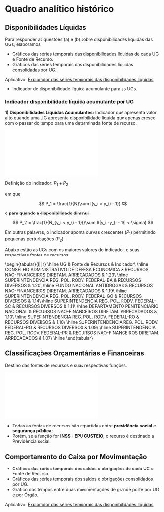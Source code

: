 # Quadro analítico histórico 




## Disponibilidades Líquidas

Para responder as questões (a) e (b) sobre disponibilidades líquidas das UGs, elaboramos:

- Gráficos das séries temporais das disponibilidades líquidas de cada UG e Fonte de Recurso.
- Gráficos das séries temporais das disponibilidades líquidas consolidadas por UG.

Aplicativo: [Explorador das séries temporais das disponibilidades líquidas](https://rseis.shinyapps.io/explorador_disponibilidades_liquidas)

- Indicador de disponibilidade líquida acumulante para as UGs.

### Indicador disponibilidade líquida acumulante por UG

**1) Disponibilidades Líquidas Acumulantes:** Indicador que apresenta valor alto quando uma UG apresenta disponibilidade líquida que apenas cresce com o passar do tempo para uma determinada fonte de recurso.

![(\#fig:unnamed-chunk-2)Disponibilidade líquida por fonte de recursos do CONSELHO ADMINISTRATIVO DE DEFESA ECONÔMICA. A fonte RECURSOS NÃO-FINANCEIROS DIRETAMENTE ARRECADADOS (linha verde) é um exemplo de disponibilidade líquida acumulante.](03-quadro-historico_files/figure-latex/unnamed-chunk-2-1.pdf) 

Definição do indicador: $P_1 + P_2$

em que 

$$
P_1 = \frac{1}{N}\sum I(y_i > y_{i - 1})
$$

e **para quando a disponibilidade diminui**

$$
P_2 = \frac{1}{N_{y_i < y_{i - 1}}}\sum I(|y_i -y_{i - 1}| < \sigma)
$$

Em outras palavras, o indicador aponta curvas crescentes ($P_1$) permitindo pequenas perturbações ($P_2$).

Abaixo estão as UGs com os maiores valores do indicador, e suas respectivas fontes de recursos:


\begin{tabular}{l|l|r}
\hline
UG & Fonte de Recursos & Indicador\\
\hline
CONSELHO ADMINISTRATIVO DE DEFESA ECONOMICA & RECURSOS NAO-FINANCEIROS DIRETAM. ARRECADADOS & 1.23\\
\hline
SUPERINTENDENCIA REG. POL. RODV. FEDERAL-BA & RECURSOS DIVERSOS & 1.20\\
\hline
FUNDO NACIONAL ANTIDROGAS & RECURSOS NAO-FINANCEIROS DIRETAM. ARRECADADOS & 1.19\\
\hline
SUPERINTENDENCIA REG. POL. RODV. FEDERAL-GO & RECURSOS DIVERSOS & 1.14\\
\hline
SUPERINTENDENCIA REG. POL. RODV. FEDERAL-SC & RECURSOS DIVERSOS & 1.11\\
\hline
DEPARTAMENTO PENITENCIARIO NACIONAL & RECURSOS NAO-FINANCEIROS DIRETAM. ARRECADADOS & 1.10\\
\hline
SUPERINTENDENCIA REG. POL. RODV. FEDERAL-RO & RECURSOS DIVERSOS & 1.10\\
\hline
SUPERINTENDENCIA REG. POL. RODV. FEDERAL-RO & RECURSOS DIVERSOS & 1.09\\
\hline
SUPERINTENDENCIA REG. POL. RODV. FEDERAL-PR & RECURSOS NAO-FINANCEIROS DIRETAM. ARRECADADOS & 1.07\\
\hline
\end{tabular}



## Classificações Orçamentárias e Financeiras

Destino das fontes de recursos e suas respectivas funções.

![](03-quadro-historico_files/figure-latex/unnamed-chunk-4-1.pdf)<!-- --> 

- Todas as fontes de recursos são repartidas entre **previdência social** e **segurança pública**;
- Porém, se a função for **INSS - EPU CUSTEIO**, o recurso é destinado a Previdência social.

## Comportamento do Caixa por Movimentação

- Gráficos das séries temporais dos saldos e obrigações de cada UG e Fonte de Recurso.
- Gráficos das séries temporais dos saldos e obrigações consolidados por UG.
- Gráfico dos tempos entre duas movimentações de grande porte por UG e por Órgão.

Aplicativo: [Explorador das séries temporais das disponibilidades líquidas](https://rseis.shinyapps.io/explorador_disponibilidades_liquidas)
